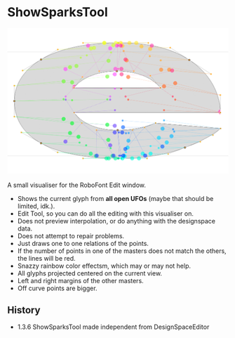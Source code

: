 # ShowSparksTool

![Icon](showSparks.png)

A small visualiser for the RoboFont Edit window.

* Shows the current glyph from **all open UFOs** (maybe that should be limited, idk.).
* Edit Tool, so you can do all the editing with this visualiser on.
* Does not preview interpolation, or do anything with the designspace data.
* Does not attempt to repair problems.
* Just draws one to one relations of the points.
* If the number of points in one of the masters does not match the others, the lines will be red.
* Snazzy rainbow color effectsm, which may or may not help. 
* All glyphs projected centered on the current view.
* Left and right margins of the other masters.
* Off curve points are bigger.

## History

* 1.3.6 ShowSparksTool made independent from DesignSpaceEditor
